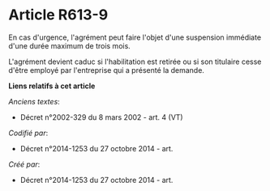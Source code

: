 # Article R613-9

En cas d'urgence, l'agrément peut faire l'objet d'une suspension immédiate d'une durée maximum de trois mois.

L'agrément devient caduc si l'habilitation est retirée ou si son titulaire cesse d'être employé par l'entreprise qui a
présenté la demande.

**Liens relatifs à cet article**

_Anciens textes_:

  - Décret n°2002-329 du 8 mars 2002 - art. 4 (VT)

_Codifié par_:

  - Décret n°2014-1253 du 27 octobre 2014 - art.

_Créé par_:

  - Décret n°2014-1253 du 27 octobre 2014 - art.

